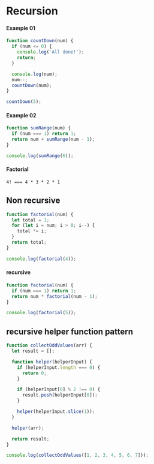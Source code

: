 # Recursion

#### Example 01

```javascript
function countDown(num) {
  if (num <= 0) {
    console.log('All done!');
    return;
  }

  console.log(num);
  num--;
  countDown(num);
}

countDown(5);
```

#### Example 02

```javascript
function sumRange(num) {
  if (num === 1) return 1;
  return num + sumRange(num - 1);
}

console.log(sumRange(6));
```

#### Factorial

`4! === 4 * 3 * 2 * 1`

## Non recursive

```javascript
function factorial(num) {
  let total = 1;
  for (let i = num; i > 0; i--) {
    total *= i;
  }
  return total;
}

console.log(factorial(4));
```

#### recursive

```javascript
function factorial(num) {
  if (num === 1) return 1;
  return num * factorial(num - 1);
}

console.log(factorial(5));
```

## recursive helper function pattern

```javascript
function collectOddValues(arr) {
  let result = [];

  function helper(helperInput) {
    if (helperInput.length === 0) {
      return 0;
    }

    if (helperInput[0] % 2 !== 0) {
      result.push(helperInput[0]);
    }

    helper(helperInput.slice(1));
  }

  helper(arr);

  return result;
}

console.log(collectOddValues([1, 2, 3, 4, 5, 6, 7]));
```
